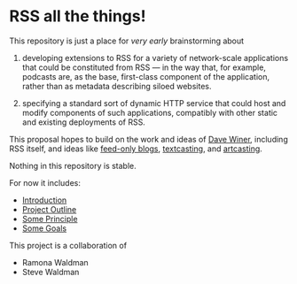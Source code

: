 # RSS all the things!

This repository is just a place for _very early_ brainstorming about

1. developing extensions to RSS for a variety of network-scale applications that could
   be constituted from RSS &mdash; in the way that, for example, podcasts are,
   as the base, first-class component of the application, rather than as metadata
   describing siloed websites.

2. specifying a standard sort of dynamic HTTP service that could host
   and modify components of such applications, compatibly with other
   static and existing deployments of RSS.

This proposal hopes to build on the work and ideas of [Dave Winer](http://scripting.com/), 
including RSS itself, and ideas like [feed-only blogs](http://scripting.com/2023/12/11.html),
[textcasting](https://textcasting.org/), and [artcasting](http://scripting.com/2023/11/17.html).

Nothing in this repository is stable.

For now it includes:

* [Introduction](00-Introduction.md)
* [Project Outline](05-Project-Outline.md)
* [Some Principle](10-Some-Principles.md)
* [Some Goals](20-Some-Goals.md)

This project is a collaboration of
* Ramona Waldman
* Steve Waldman

